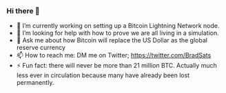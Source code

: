 ### Hi there 👋

- 🔭 I’m currently working on setting up a Bitcoin Lightning Network node.
- 🤔 I’m looking for help with how to prove we are all living in a simulation.
- 💬 Ask me about how Bitcoin will replace the US Dollar as the global reserve currency
- 📫 How to reach me: DM me on Twitter; https://twitter.com/BradSats
- ⚡ Fun fact: there will never be more than 21 million BTC.  Actually much less ever in circulation because many have already been lost permanently.
